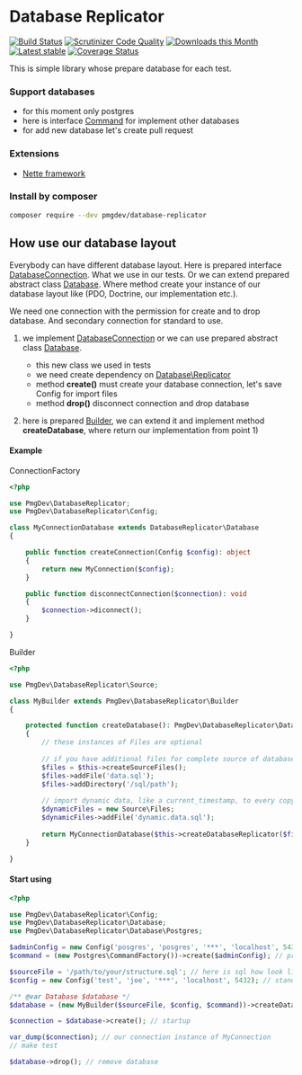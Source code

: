 # Database Replicator

[![Build Status](https://travis-ci.org/pmgdev/database-replicator.svg?branch=master)](https://travis-ci.org/pmgdev/database-replicator)
[![Scrutinizer Code Quality](https://scrutinizer-ci.com/g/pmgdev/database-replicator/badges/quality-score.png?b=master)](https://scrutinizer-ci.com/g/pmgdev/database-replicator/?branch=master)
[![Downloads this Month](https://img.shields.io/packagist/dm/pmgdev/database-replicator.svg)](https://packagist.org/packages/pmgdev/database-replicator)
[![Latest stable](https://img.shields.io/packagist/v/pmgdev/database-replicator.svg)](https://packagist.org/packages/pmgdev/database-replicator)
[![Coverage Status](https://coveralls.io/repos/github/pmgdev/database-replicator/badge.svg?branch=master)](https://coveralls.io/github/pmgdev/database-replicator?branch=master)

This is simple library whose prepare database for each test.

### Support databases

- for this moment only postgres
- here is interface [Command](src/Command.php) for implement other databases
- for add new database let's create pull request

### Extensions
- [Nette framework](https://github.com/pmgdev/database-replicator-nette)

### Install by composer

```bash
composer require --dev pmgdev/database-replicator
```

## How use our database layout

Everybody can have different database layout. Here is prepared interface [DatabaseConnection](src/DatabaseConnection.php). What we use in our tests. Or we can extend prepared abstract class [Database](src/Database.php). Where method create your instance of our database layout like (PDO, Doctrine, our implementation etc.).

We need one connection with the permission for create and to drop database. And secondary connection for standard to use.

1) we implement [DatabaseConnection](src/DatabaseConnection.php) or we can use prepared abstract class [Database](src/Database.php).
    - this new class we used in tests
    - we need create dependency on [Database\Replicator](src/Database/Replicator.php)
    - method **create()** must create your database connection, let's save Config for import files
    - method **drop()** disconnect connection and drop database

2) here is prepared [Builder](src/Builder.php), we can extend it and implement method **createDatabase**, where return our implementation from point 1)

#### Example

ConnectionFactory
```php
<?php

use PmgDev\DatabaseReplicator;
use PmgDev\DatabaseReplicator\Config;

class MyConnectionDatabase extends DatabaseReplicator\Database
{

	public function createConnection(Config $config): object
	{
		return new MyConnection($config);
	}

	public function disconnectConnection($connection): void
	{
		$connection->diconnect();
	}

}
```

Builder
```php
<?php

use PmgDev\DatabaseReplicator\Source;

class MyBuilder extends PmgDev\DatabaseReplicator\Builder 
{

	protected function createDatabase(): PmgDev\DatabaseReplicator\DatabaseConnection 
	{
		// these instances of Files are optional
		
		// if you have additional files for complete source of database
		$files = $this->createSourceFiles();
		$files->addFile('data.sql');
		$files->addDirectory('/sql/path');
		
		// import dynamic data, like a current_timestamp, to every copy of original database
		$dynamicFiles = new Source\Files;
		$dynamicFiles->addFile('dynamic.data.sql');
		
		return MyConnectionDatabase($this->createDatabaseReplicator($files, $dynamicFiles));
	}

}
```

#### Start using
```php
<?php

use PmgDev\DatabaseReplicator\Config;
use PmgDev\DatabaseReplicator\Database;
use PmgDev\DatabaseReplicator\Database\Postgres;

$adminConfig = new Config('posgres', 'posgres', '***', 'localhost', 5432); // permission for create and drop databases
$command = (new Postgres\CommandFactory())->create($adminConfig); // prepared Command for postgres, this we can replace by other Command

$sourceFile = '/path/to/your/structure.sql'; // here is sql how look like database
$config = new Config('test', 'joe', '***', 'localhost', 5432); // standard config

/** @var Database $database */
$database = (new MyBuilder($sourceFile, $config, $command))->createDatabase();

$connection = $database->create(); // startup

var_dump($connection); // our connection instance of MyConnection
// make test

$database->drop(); // remove database
```
